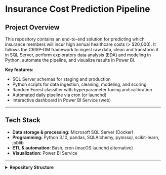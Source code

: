 # Insurance Cost Prediction Pipeline

## Project Overview
This repository contains an end-to-end solution for predicting which insurance members will incur high annual healthcare costs (> \$20,000). It follows the CRISP-DM framework to ingest raw data, clean and transform it in SQL Server, perform exploratory data analysis (EDA) and modeling in Python, automate the pipeline, and visualize results in Power BI.

**Key features:**
- SQL Server schemas for staging and production  
- Python scripts for data ingestion, cleaning, modeling, and scoring  
- Random Forest classifier with hyperparameter tuning and calibration  
- Automated daily pipeline via cron (or launchd)  
- Interactive dashboard in Power BI Service (web)  

---

## Tech Stack
- **Data storage & processing:** Microsoft SQL Server (Docker)  
- **Programming:** Python 3.10, pandas, SQLAlchemy, pymssql, scikit-learn, joblib  
- **ETL & automation:** Bash, cron (macOS launchd alternative)  
- **Visualization:** Power BI Service  

---

<details>
<summary><strong>Repository Structure</strong></summary>

```plaintext
insurance-demo/
├── data/                # Raw and exported CSV files
├── docs/                # CRISP-DM plan, data license
├── reports/             # Dashboard screenshots
├── sql/                 # SQL scripts for schemas, staging, and production loads
├── src/                 # Python modules and scripts
│   ├── db_utils.py      # DB connection and loader
│   ├── download_data.py # Download raw CSV
│   ├── load_staging.py  # Script to load CSV into staging
│   └── score.py         # Load model, score data, write results
├── run_pipeline.sh      # Bash wrapper for full ELT + scoring
├── requirements.txt     # Python dependencies
└── README.md            # Project overview and instructions

</details>



⸻

Getting Started
	1.	Clone the repo

git clone https://github.com/dwbango/Data_Science_Misc.git
cd Data_Science_Misc/insurance-demo


	2.	Install dependencies

pip install -r requirements.txt


	3.	Download data

cd src
python download_data.py
cd ..


	4.	Run the full pipeline

./run_pipeline.sh


	5.	View the dashboard
Upload the exported CSVs in the data/ folder to Power BI Service.

⸻

Next Steps
	•	Export model_results and feature_importances to CSV for web reporting.
	•	Build and style the Power BI report in the Power BI Service.

Future Works
	•	Set up an on-premises gateway for live SQL connectivity.


